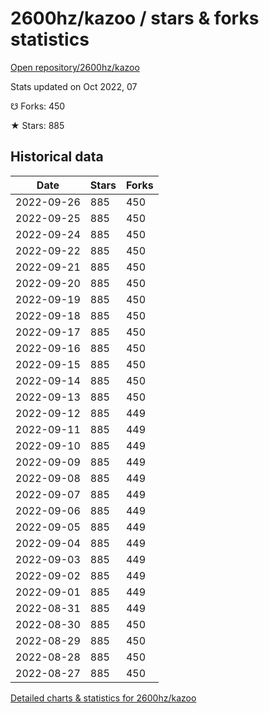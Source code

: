 # 2600hz/kazoo / stars & forks statistics

[Open repository/2600hz/kazoo](https://github.com/2600hz/kazoo)

Stats updated on Oct 2022, 07

☋ Forks: 450

★ Stars: 885

## Historical data
| Date | Stars | Forks |
|------|-------|-------|
| 2022-09-26 | 885 | 450 | 
| 2022-09-25 | 885 | 450 | 
| 2022-09-24 | 885 | 450 | 
| 2022-09-22 | 885 | 450 | 
| 2022-09-21 | 885 | 450 | 
| 2022-09-20 | 885 | 450 | 
| 2022-09-19 | 885 | 450 | 
| 2022-09-18 | 885 | 450 | 
| 2022-09-17 | 885 | 450 | 
| 2022-09-16 | 885 | 450 | 
| 2022-09-15 | 885 | 450 | 
| 2022-09-14 | 885 | 450 | 
| 2022-09-13 | 885 | 450 | 
| 2022-09-12 | 885 | 449 | 
| 2022-09-11 | 885 | 449 | 
| 2022-09-10 | 885 | 449 | 
| 2022-09-09 | 885 | 449 | 
| 2022-09-08 | 885 | 449 | 
| 2022-09-07 | 885 | 449 | 
| 2022-09-06 | 885 | 449 | 
| 2022-09-05 | 885 | 449 | 
| 2022-09-04 | 885 | 449 | 
| 2022-09-03 | 885 | 449 | 
| 2022-09-02 | 885 | 449 | 
| 2022-09-01 | 885 | 449 | 
| 2022-08-31 | 885 | 449 | 
| 2022-08-30 | 885 | 450 | 
| 2022-08-29 | 885 | 450 | 
| 2022-08-28 | 885 | 450 | 
| 2022-08-27 | 885 | 450 | 


[Detailed charts & statistics for 2600hz/kazoo](https://reviewgithub.com/rep/2600hz/kazoo)
